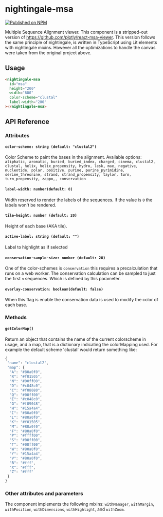 # nightingale-msa

[![Published on NPM](https://img.shields.io/npm/v/@nightingale-elements/nightingale-msa.svg)](https://www.npmjs.com/package/@nightingale-elements/nightingale-msa)

Multiple Sequence Alignment viewer. This component is a stripped-out version of https://github.com/plotly/react-msa-viewer. This version follows the same principle of nightingale, is written in TypeScript using Lit elements with nightingale mixins. However all the optimizations to handle the canvas were taken from the original project above.

## Usage

```html
<nightingale-msa
  id="msa"
  height="200"
  width="600"
  color-scheme="clustal"
  label-width="200"
></nightingale-msa>
```

## API Reference

### Attributes

#### `color-scheme: string (default: "clustal2")`

Color Scheme to paint the bases in the alignment. Available options:
`aliphatic, aromatic, buried, buried_index, charged, cinema, clustal2, clustal, helix, helix_propensity, hydro, lesk, mae, negative, nucleotide, polar, positive, purine, purine_pyrimidine, serine_threonine, strand, strand_propensity, taylor, turn, turn_propensity, zappo,, conservation`

#### `label-width: number(default: 0)`

Width reserved to render the labels of the sequences. If the value is `0` the labels won't be rendered.

#### `tile-height: number (default: 20)`

Height of each base (AKA tile).

#### `active-label: string (default: "")`

Label to highlight as if selected

#### `conservation-sample-size: number (default: 20)`

One of the color-schemes is `conservation` this requires a precalculation that runs on a web worker. The conservation calculation can be sampled to just the first `n` sequences. Which is defined by this parameter.

#### `overlay-conservation: boolean(default: false)`

When this flag is enable the conservation data is used to modify the color of each base.

### Methods

#### `getColorMap()`

Return an object that contains the name of the current colorscheme in usage, and a map, that is a dictionary indicating the colorMapping used. For example the default scheme 'clustal' would return something like:

```javascript
{
 "name": "clustal2",
 "map": {
  "A": "#80a0f0",
  "R": "#f01505",
  "N": "#00ff00",
  "D": "#c048c0",
  "C": "#f08080",
  "Q": "#00ff00",
  "E": "#c048c0",
  "G": "#f09048",
  "H": "#15a4a4",
  "I": "#80a0f0",
  "L": "#80a0f0",
  "K": "#f01505",
  "M": "#80a0f0",
  "F": "#80a0f0",
  "P": "#ffff00",
  "S": "#00ff00",
  "T": "#00ff00",
  "W": "#80a0f0",
  "Y": "#15a4a4",
  "V": "#80a0f0",
  "B": "#fff",
  "X": "#fff",
  "Z": "#fff"
 }
}
```

### Other attributes and parameters

The component implements the following mixins: `withManager`, `withMargin`, `withPosition`, `withDimensions`, `withHighlight`, and `withZoom`.
